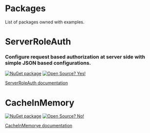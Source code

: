 # Packages
List of packages owned with examples.


# ServerRoleAuth
### Configure request based authorization at server side with simple JSON based configurations.
[![NuGet package](https://img.shields.io/nuget/v/ServerRoleAuth.svg)](https://www.nuget.org/packages/ServerRoleAuth/) 
[![Open Source? Yes!](https://badgen.net/badge/Open%20Source%20%3F/Yes%21/blue?icon=github)](https://github.com/ankitvarmait/ServerRoleAuth)

[ServerRoleAuth documentation](https://github.com/ankitvarmait/ServerRoleAuth)

# CacheInMemory

[![NuGet package](https://img.shields.io/nuget/v/ServerRoleAuth.svg)](https://www.nuget.org/packages/CacheInMemory) 
[![Open Source? No!](https://badgen.net/badge/Open%20Source%20%3F/No%21/blue?icon=github)](https://github.com/ankitvarmait/ServerRoleAuth)

[CacheInMemorye documentation](https://github.com/ankitvarmait/Packages/blob/ankitvarmait-patch-2/Doc/CacheInMemory,md)
